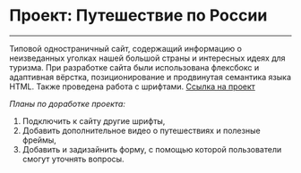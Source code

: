 # Проект: Путешествие по России

------
Типовой одностраничный сайт, содержащий информацию о неизведанных уголках нашей большой страны и интересных идеях для туризма.
При разработке сайта были использована флексбокс и адаптивная вёрстка, позиционирование и продвинутая семантика языка HTML. Также проведена работа с шрифтами. 
[Ссылка на проект](https://wholivesonmars.github.io/russian-travel/index.html)

*Планы по доработке проекта:*
1. Подключить к сайту другие шрифты, 
2. Добавить дополнительное видео о путешествиях и полезные фреймы,
3. Добавить и задизайнить форму, с помощью которой пользователи смогут уточнять вопросы.